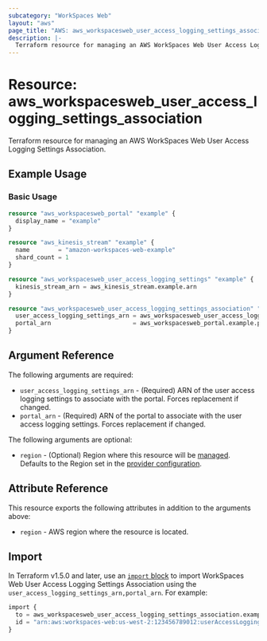 ```yaml
---
subcategory: "WorkSpaces Web"
layout: "aws"
page_title: "AWS: aws_workspacesweb_user_access_logging_settings_association"
description: |-
  Terraform resource for managing an AWS WorkSpaces Web User Access Logging Settings Association.
---
```


# Resource: aws_workspacesweb_user_access_logging_settings_association

Terraform resource for managing an AWS WorkSpaces Web User Access Logging Settings Association.

## Example Usage

### Basic Usage

```terraform
resource "aws_workspacesweb_portal" "example" {
  display_name = "example"
}

resource "aws_kinesis_stream" "example" {
  name        = "amazon-workspaces-web-example"
  shard_count = 1
}

resource "aws_workspacesweb_user_access_logging_settings" "example" {
  kinesis_stream_arn = aws_kinesis_stream.example.arn
}

resource "aws_workspacesweb_user_access_logging_settings_association" "example" {
  user_access_logging_settings_arn = aws_workspacesweb_user_access_logging_settings.example.user_access_logging_settings_arn
  portal_arn                       = aws_workspacesweb_portal.example.portal_arn
}
```

## Argument Reference

The following arguments are required:

* `user_access_logging_settings_arn` - (Required) ARN of the user access logging settings to associate with the portal. Forces replacement if changed.
* `portal_arn` - (Required) ARN of the portal to associate with the user access logging settings. Forces replacement if changed.

The following arguments are optional:

* `region` - (Optional) Region where this resource will be [managed](https://docs.aws.amazon.com/general/latest/gr/rande.html#regional-endpoints). Defaults to the Region set in the [provider configuration](https://registry.terraform.io/providers/hashicorp/aws/latest/docs#aws-configuration-reference).

## Attribute Reference

This resource exports the following attributes in addition to the arguments above:

* `region` - AWS region where the resource is located.

## Import

In Terraform v1.5.0 and later, use an [`import` block](https://developer.hashicorp.com/terraform/language/import) to import WorkSpaces Web User Access Logging Settings Association using the `user_access_logging_settings_arn,portal_arn`. For example:

```terraform
import {
  to = aws_workspacesweb_user_access_logging_settings_association.example
  id = "arn:aws:workspaces-web:us-west-2:123456789012:userAccessLoggingSettings/user_access_logging_settings-id-12345678,arn:aws:workspaces-web:us-west-2:123456789012:portal/portal-id-12345678"
}
```
